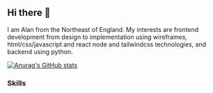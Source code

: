 ## Hi there 👋
 
I am Alan from the Northeast of England. My interests are frontend development from design to implementation using wireframes, html/css/javascript and react node and tailwindcss technologies, and backend using python.



[![Anurag's GitHub stats](https://github-readme-stats.vercel.app/api?username=Sashka1502)](https://github.com/anuraghazra/github-readme-stats)


### Skills

